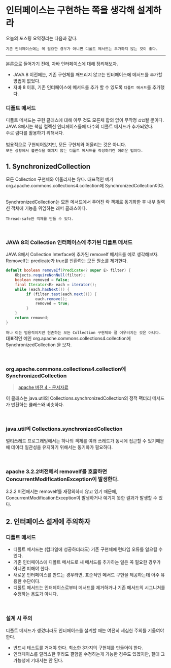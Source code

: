 # 인터페이스는 구현하는 쪽을 생각해 설계하라

오늘의 포스팅 요약정리는 다음과 같다.
```
기존 인터페이스에는 꼭 필요한 경우가 아니면 디폴트 메서드는 추가하지 않는 것이 좋다.
```

---
본론으로 들어가기 전에, 자바 인터페이스에 대해 정리해보자.
+ JAVA 8 이전에는, 기존 구현체를 깨뜨리지 않고는 인터페이스에 메서드를 추가할 방법이 없었다.
+ 자바 8 이후, 기존 인터페이스에 메서드를 추가 할 수 있도록 `디폴트 메서드`를 추가했다. 

### 디폴트 메서드
디폴트 메서드는 구현 클래스에 대해 아무 것도 모른채 합의 없이 무작정 `삽입`될 뿐이다. <br>
JAVA 8에서는 핵심 컬렉션 인터페이스들에 다수의 디폴트 메서드가 추가되었다. <br>
주로 람다를 활용하기 위해서다. <br> <br>
범용적으로 구현되어있지만, 모든 구현체와 어울리는 것은 아니다. <br>
`모든 상황에서 불변식을 해치지 않는 디폴트 메서드를 작성하기란 어려운 법이다.`


## 1. SynchronizedCollection
모든 Collection 구현체와 어울리지는 않다. 대표적인 예가 org.apache.commons.collections4.collection에 SynchronizedCollection이다. <br><br>

SynchronizedCollection는 모든 메서드에서 주어진 락 객체로 동기화한 후 내부 컬렉션 객체에 기능을 위임하는 래퍼 클래스이다. <br>
```
Thread-safe한 객체를 만들 수 있다.
```

<br>

### JAVA 8의 Collection 인터페이스에 추가된 디폴트 메서드
JAVA 8에서 Collection Interface에 추가된 removeIf 메서드를 예로 생각해보자. <br>
RemoveIf는 predicate가 true를 반환하는 모든 원소를 제거한다. 
```java
default boolean removeIf(Predicate<? super E> filter) {  
	Objects.requireNonNull(filter);  
	boolean removed = false;  
	final Iterator<E> each = iterator();  
	while (each.hasNext()) {  
		 if (filter.test(each.next())) {  
			 each.remove();  
			 removed = true;  
		 }  
	}  
	return removed;  
}
```
`허나 이는 범용적이지만 현존하는 모든 Collection 구현체와 잘 어우러지는 것은 아니다. ` <br>
대표적인 예인 org.apache.commons.collections4.collection에 SynchronizedCollection 을 보자.

<br>

### org.apache.commons.collections4.collection에 SynchronizedCollection
> [apache 버전 4 - 문서자료](https://commons.apache.org/proper/commons-collections/apidocs/org/apache/commons/collections4/collection/SynchronizedCollection.html)

이 클래스는 java.util의 Collections.synchronizedCollection의 정적 팩터리 메서드가 반환하는 클래스와 비슷하다. 

<br>

### java.util의 Collections.synchronizedCollection
멀티쓰레드 프로그래밍에서는 하나의 객체를 여러 쓰레드가 동시에 접근할 수 있기때문에 데이터 일관성을 유지하기 위해서는 동기화가 필요하다.

<br>

### apache 3.2.2버전에서 removeIf를 호출하면 ConcurrentModificationException이 발생한다.
3.2.2 버전에서는 removeIf를 재정의하지 않고 있기 때문에,  ConcurrentModificationException이 발생하거나 예기치 못한 결과가 발생할 수 있다.

## 2. 인터페이스 설계에 주의하자
### 디폴트 메서드
+ 디폴트 메서드는 (컴파일에 성공하더라도) 기존 구현체에 런타임 오류를 일으킬 수 있다.
+ 기존 인터페이스에 디폴트 메서드로 새 메서드를 추가하는 일은 꼭 필요한 경우가 아니면 피해야 한다.
+ 새로운 인터페이스를 만드는 경우라면, 표준적인 메서드 구현을 제공하는데 아주 유용한 수단이다.
+ 디폴트 메서드는 인터페이스로부터 메서드를 제거하거나 기존 메서드의 시그니처를 수정하는 용도가 아니다.

<br>

###  설계 시 주의
디폴트 메서드가 생겼더라도 인터페이스를 설계할 때는 여전히 세심한 주의를 기울여야 한다.
+ 반드시 테스트를 거쳐야 한다. 최소한 3가지의 구현체를 만들어야 한다.
+ 인터페이스를 릴리스한 후라도 결함을 수정하는게 가능한 경우도 있겠지만, 절대 그 가능성에 기대서는 안 된다.
